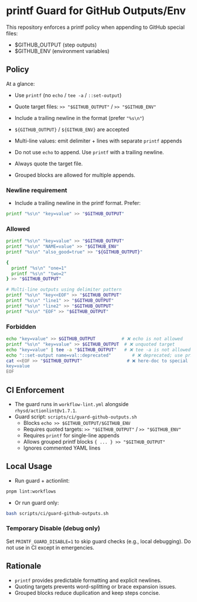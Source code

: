 # printf Guard for GitHub Outputs/Env

This repository enforces a printf policy when appending to GitHub special files:

- $GITHUB_OUTPUT (step outputs)
- $GITHUB_ENV (environment variables)

## Policy

At a glance:
- Use `printf` (no `echo` / `tee -a` / `::set-output`)
- Quote target files: `>> "$GITHUB_OUTPUT"` / `>> "$GITHUB_ENV"`
- Include a trailing newline in the format (prefer `"%s\n"`)
- `${GITHUB_OUTPUT}` / `${GITHUB_ENV}` are accepted
- Multi-line values: emit delimiter + lines with separate `printf` appends

- Do not use `echo` to append. Use `printf` with a trailing newline.
- Always quote the target file.
- Grouped blocks are allowed for multiple appends.

### Newline requirement

- Include a trailing newline in the printf format. Prefer:

```bash
printf "%s\n" "key=value" >> "$GITHUB_OUTPUT"
```

### Allowed

```bash
printf "%s\n" "key=value" >> "$GITHUB_OUTPUT"
printf "%s\n" "NAME=value" >> "$GITHUB_ENV"
printf "%s\n" "also_good=true" >> "${GITHUB_OUTPUT}"

{
  printf "%s\n" "one=1"
  printf "%s\n" "two=2"
} >> "$GITHUB_OUTPUT"

# Multi-line outputs using delimiter pattern
printf "%s\n" "key<<EOF" >> "$GITHUB_OUTPUT"
printf "%s\n" "line1" >> "$GITHUB_OUTPUT"
printf "%s\n" "line2" >> "$GITHUB_OUTPUT"
printf "%s\n" "EOF" >> "$GITHUB_OUTPUT"
```

### Forbidden

```bash
echo "key=value" >> $GITHUB_OUTPUT          # ❌ echo is not allowed
printf "%s\n" "key=value" >> $GITHUB_OUTPUT  # ❌ unquoted target
echo "key=value" | tee -a "$GITHUB_OUTPUT"   # ❌ tee -a is not allowed (use printf)
echo "::set-output name=val::deprecated"        # ❌ deprecated; use printf >> "$GITHUB_OUTPUT"
cat <<EOF >> "$GITHUB_OUTPUT"                 # ❌ here-doc to special files not allowed (use printf)
key=value
EOF
```

## CI Enforcement

- The guard runs in `workflow-lint.yml` alongside `rhysd/actionlint@v1.7.1`.
- Guard script: `scripts/ci/guard-github-outputs.sh`
  - Blocks `echo >> $GITHUB_OUTPUT/$GITHUB_ENV`
  - Requires quoted targets: `>> "$GITHUB_OUTPUT"` / `>> "$GITHUB_ENV"`
  - Requires `printf` for single-line appends
  - Allows grouped printf blocks `{ ... } >> "$GITHUB_OUTPUT"`
  - Ignores commented YAML lines

## Local Usage

- Run guard + actionlint:

```bash
pnpm lint:workflows
```

- Or run guard only:

```bash
bash scripts/ci/guard-github-outputs.sh
```

### Temporary Disable (debug only)

Set `PRINTF_GUARD_DISABLE=1` to skip guard checks (e.g., local debugging). Do not use in CI except in emergencies.

## Rationale

- `printf` provides predictable formatting and explicit newlines.
- Quoting targets prevents word-splitting or brace expansion issues.
- Grouped blocks reduce duplication and keep steps concise.
